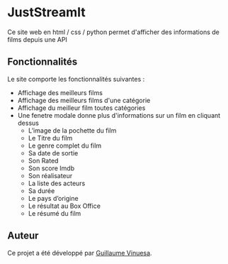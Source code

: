 # JustStreamIt

Ce site web en html / css / python permet d'afficher des informations de films depuis une API


## Fonctionnalités

Le site comporte les fonctionnalités suivantes :
- Affichage des meilleurs films
- Affichage des meilleurs films d'une catégorie
- Affichage du meilleur film toutes catégories
- Une fenetre modale donne plus d'informations sur un film en cliquant dessus
   - L’image de la pochette du film
   - Le Titre du film
   - Le genre complet du film
   - Sa date de sortie
   - Son Rated
   - Son score Imdb
   - Son réalisateur
   - La liste des acteurs
   - Sa durée
   - Le pays d’origine
   - Le résultat au Box Office
   - Le résumé du film

## Auteur

Ce projet a été développé par [Guillaume Vinuesa](https://github.com/Tuxiboule).
